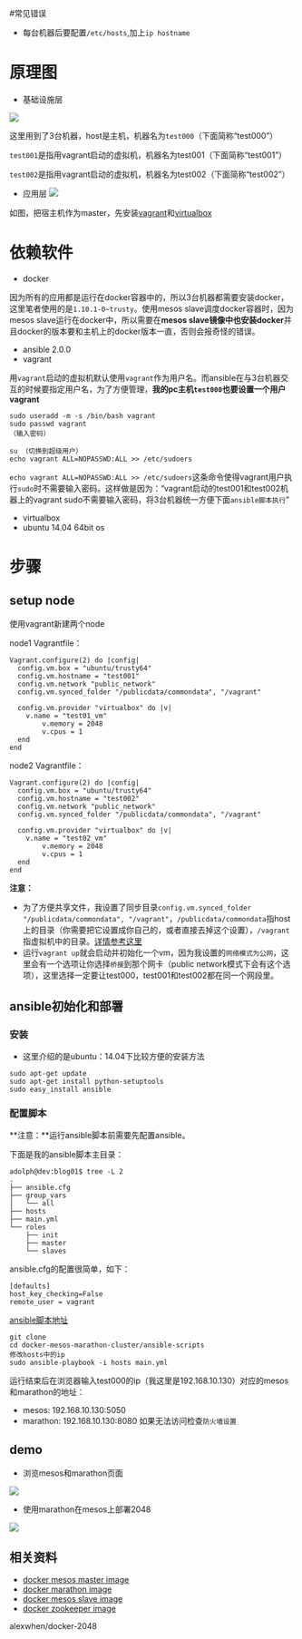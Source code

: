 #常见错误
- 每台机器后要配置`/etc/hosts`,加上`ip hostname`

# 原理图
- 基础设施层

![](http://7xo6ve.com1.z0.glb.clouddn.com/cluster-architecure.png)

这里用到了3台机器，host是主机，机器名为`test000`（下面简称“test000”）

`test001`是指用vagrant启动的虚拟机，机器名为test001（下面简称“test001”）

`test002`是指用vagrant启动的虚拟机，机器名为test002（下面简称“test002”）

- 应用层
![](http://7xo6ve.com1.z0.glb.clouddn.com/app-architecure.svg)

如图，把宿主机作为master，先安装[vagrant](https://www.vagrantup.com/downloads.html)和[virtualbox](https://www.virtualbox.org/wiki/Downloads)

# 依赖软件
- docker

因为所有的应用都是运行在docker容器中的，所以3台机器都需要安装docker，这里笔者使用的是`1.10.1-0~trusty`。使用mesos slave调度docker容器时，因为mesos slave运行在docker中，所以需要在**mesos slave镜像中也安装docker**并且docker的版本要和主机上的docker版本一直，否则会报奇怪的错误。

- ansible 2.0.0
- vagrant

用`vagrant`启动的虚拟机默认使用`vagrant`作为用户名。而ansible在与3台机器交互的时候要指定用户名，为了方便管理，**我的pc主机`test000`也要设置一个用户vagrant**

```
sudo useradd -m -s /bin/bash vagrant
sudo passwd vagrant
（输入密码）

su （切换到超级用户）
echo vagrant ALL=NOPASSWD:ALL >> /etc/sudoers
```
`echo vagrant ALL=NOPASSWD:ALL >> /etc/sudoers`这条命令使得vagrant用户执行`sudo`时不需要输入密码。这样做是因为：“vagrant启动的test001和test002机器上的vagrant sudo不需要输入密码，将3台机器统一方便下面`ansible脚本执行`”

- virtualbox
- ubuntu 14.04 64bit os

# 步骤
## setup node
使用vagrant新建两个node

node1 Vagrantfile：
```
Vagrant.configure(2) do |config|
  config.vm.box = "ubuntu/trusty64"
  config.vm.hostname = "test001"
  config.vm.network "public_network"
  config.vm.synced_folder "/publicdata/commondata", "/vagrant"

  config.vm.provider "virtualbox" do |v|
    v.name = "test01_vm"
        v.memory = 2048
        v.cpus = 1
  end
end
```

node2 Vagrantfile：
```
Vagrant.configure(2) do |config|
  config.vm.box = "ubuntu/trusty64"
  config.vm.hostname = "test002"
  config.vm.network "public_network"
  config.vm.synced_folder "/publicdata/commondata", "/vagrant"

  config.vm.provider "virtualbox" do |v|
    v.name = "test02_vm"
        v.memory = 2048
        v.cpus = 1
  end
end
```

**注意：**

- 为了方便共享文件，我设置了同步目录`config.vm.synced_folder "/publicdata/commondata", "/vagrant"`，`/publicdata/commondata`指host上的目录（你需要把它设置成你自己的，或者直接去掉这个设置），`/vagrant`指虚拟机中的目录。[详情参考这里](https://www.vagrantup.com/docs/synced-folders/basic_usage.html)
- 运行`vagrant up`就会启动并初始化一个vm，因为我设置的`网络模式为公网`，这里会有一个选项让你选择`桥接`到那个网卡（public network模式下会有这个选项），这里选择一定要让test000，test001和test002都在同一个网段里。

## ansible初始化和部署
### 安装
- 这里介绍的是ubuntu：14.04下比较方便的安装方法

```
sudo apt-get update
sudo apt-get install python-setuptools
sudo easy_install ansible
```

### 配置脚本
**注意：**运行ansible脚本前需要先配置ansible。

下面是我的ansible脚本主目录：
```
adolph@dev:blog01$ tree -L 2
.
├── ansible.cfg
├── group_vars
│   └── all
├── hosts
├── main.yml
└── roles
    ├── init
    ├── master
    └── slaves
```
ansible.cfg的配置很简单，如下：
```
[defaults]
host_key_checking=False
remote_user = vagrant
```

[ansible脚本地址](https://github.com/DHOPL/docker-mesos-marathon-cluster/tree/master/ansible-scripts)

```
git clone
cd docker-mesos-marathon-cluster/ansible-scripts
修改hosts中的ip
sudo ansible-playbook -i hosts main.yml
```

运行结束后在浏览器输入test000的ip（我这里是192.168.10.130）对应的mesos和marathon的地址：

- mesos: 192.168.10.130:5050
- marathon: 192.168.10.130:8080
如果无法访问检查`防火墙设置`

## demo
- 浏览mesos和marathon页面

![](http://7xo6ve.com1.z0.glb.clouddn.com/demo01.gif)

- 使用marathon在mesos上部署2048

![](http://7xo6ve.com1.z0.glb.clouddn.com/demo02.gif)


## 相关资料
- [docker mesos master image](https://github.com/DHOPL/docker-mesos)
- [docker marathon image](https://github.com/DHOPL/docker-marathon)
- [docker mesos slave image](https://github.com/DHOPL/mesos_slave)
- [docker zookeeper image](https://github.com/DHOPL/docker-zookeeper)


alexwhen/docker-2048
